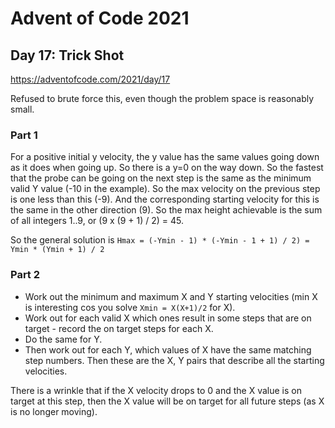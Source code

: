 # Advent of Code 2021

## Day 17: Trick Shot
https://adventofcode.com/2021/day/17

Refused to brute force this, even though the problem space is reasonably small.

### Part 1
For a positive initial y velocity, the y value has the same values going down as it does when going up. So there is a y=0 on the way down.
So the fastest that the probe can be going on the next step is the same as the minimum valid Y value (-10 in the example).
So the max velocity on the previous step is one less than this (-9).
And the corresponding starting velocity for this is the same in the other direction (9).
So the max height achievable is the sum of all integers 1..9, or (9 x (9 + 1) / 2) = 45.

So the general solution is `Hmax = (-Ymin - 1) * (-Ymin - 1 + 1) / 2) = Ymin * (Ymin + 1) / 2`

### Part 2
* Work out the minimum and maximum X and Y starting velocities (min X is interesting cos you solve `Xmin = X(X+1)/2` for X).
* Work out for each valid X which ones result in some steps that are on target - record the on target steps for each X.
* Do the same for Y.
* Then work out for each Y, which values of X have the same matching step numbers. Then these are the X, Y pairs that describe all the starting velocities.

There is a wrinkle that if the X velocity drops to 0 and the X value is on target at this step, then the X value will be on target for all future steps (as X is no longer moving).

